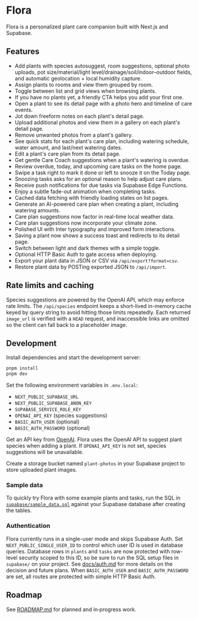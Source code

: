 # Flora

Flora is a personalized plant care companion built with Next.js and Supabase.

## Features

- Add plants with species autosuggest, room suggestions, optional photo uploads, pot size/material/light level/drainage/soil/indoor–outdoor fields, and automatic geolocation + local humidity capture.
- Assign plants to rooms and view them grouped by room.
- Toggle between list and grid views when browsing plants.
- If you have no plants yet, a friendly CTA helps you add your first one.
- Open a plant to see its detail page with a photo hero and timeline of care events.
- Jot down freeform notes on each plant's detail page.
- Upload additional photos and view them in a gallery on each plant's detail page.
- Remove unwanted photos from a plant's gallery.
- See quick stats for each plant's care plan, including watering schedule, water amount, and last/next watering dates.
- Edit a plant's care plan from its detail page.
- Get gentle Care Coach suggestions when a plant's watering is overdue.
- Review overdue, today, and upcoming care tasks on the home page.
- Swipe a task right to mark it done or left to snooze it on the Today page.
- Snoozing tasks asks for an optional reason to help adjust care plans.
- Receive push notifications for due tasks via Supabase Edge Functions.
- Enjoy a subtle fade-out animation when completing tasks.
- Cached data fetching with friendly loading states on list pages.
- Generate an AI-powered care plan when creating a plant, including watering amounts.
- Care plan suggestions now factor in real-time local weather data.
- Care plan suggestions now incorporate your climate zone.
- Polished UI with Inter typography and improved form interactions.
- Saving a plant now shows a success toast and redirects to its detail page.
- Switch between light and dark themes with a simple toggle.
- Optional HTTP Basic Auth to gate access when deploying.
- Export your plant data in JSON or CSV via `/api/export?format=csv`.
- Restore plant data by POSTing exported JSON to `/api/import`.

## Rate limits and caching

Species suggestions are powered by the OpenAI API, which may enforce rate
limits. The `/api/species` endpoint keeps a short-lived in-memory cache keyed by
query string to avoid hitting those limits repeatedly. Each returned `image_url`
is verified with a `HEAD` request, and inaccessible links are omitted so the
client can fall back to a placeholder image.

## Development

Install dependencies and start the development server:

```bash
pnpm install
pnpm dev
```

Set the following environment variables in `.env.local`:

- `NEXT_PUBLIC_SUPABASE_URL`
- `NEXT_PUBLIC_SUPABASE_ANON_KEY`
- `SUPABASE_SERVICE_ROLE_KEY`
- `OPENAI_API_KEY` (species suggestions)
- `BASIC_AUTH_USER` (optional)
- `BASIC_AUTH_PASSWORD` (optional)

Get an API key from [OpenAI](https://platform.openai.com/). Flora uses the
OpenAI API to suggest plant species when adding a plant. If `OPENAI_API_KEY` is
not set, species suggestions will be unavailable.

Create a storage bucket named `plant-photos` in your Supabase project to store uploaded plant images.

### Sample data

To quickly try Flora with some example plants and tasks, run the SQL in
[`supabase/sample_data.sql`](supabase/sample_data.sql) against your Supabase
database after creating the tables.

### Authentication

Flora currently runs in a single-user mode and skips Supabase Auth. Set
`NEXT_PUBLIC_SINGLE_USER_ID` to control which user ID is used in database
queries. Database rows in `plants` and `tasks` are now protected with
row-level security scoped to this ID, so be sure to run the SQL setup files in
`supabase/` on your project. See [docs/auth.md](docs/auth.md) for more details
on the decision and future plans. When `BASIC_AUTH_USER` and `BASIC_AUTH_PASSWORD`
are set, all routes are protected with simple HTTP Basic Auth.

## Roadmap

See [ROADMAP.md](ROADMAP.md) for planned and in‑progress work.
